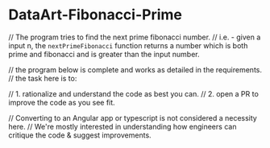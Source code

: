 # DataArt-Fibonacci-Prime

// The program tries to find the next prime fibonacci number.
// i.e. - given a input n, the `nextPrimeFibonacci` function returns a number which is both prime and fibonacci and is greater than the input number.

// the program below is complete and works as detailed in the requirements.
// the task here is to:

// 1. rationalize and understand the code as best you can.
// 2. open a PR to improve the code as you see fit.

// Converting to an Angular app or typescript is not considered a necessity here.
// We're mostly interested in understanding how engineers can critique the code & suggest improvements.
